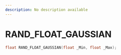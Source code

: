 ```yaml
---
description: No description available 
---
```


# RAND_FLOAT_GAUSSIAN

```cpp
float RAND_FLOAT_GAUSSIAN(float _Min, float _Max);
```